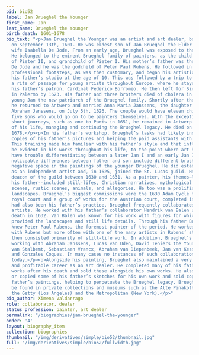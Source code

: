 ```yaml
---
pid: bio52
label: Jan Brueghel the Younger
first_name: Jan
last_name: Brueghel the Younger
birth_death: 1601–1678
bio_text: "<p>Jan Brueghel the Younger was an artist and art dealer, born in Antwerp
  on September 13th, 1601. He was eldest son of Jan Brueghel the Elder and his first
  wife Isabella De Jode. From an early age, Brueghel was exposed to the art world.
  He belonged to the eminent Brueghel family of painters, as the child of Jan I, nephew
  of Pieter II, and grandchild of Pieter I. His mother’s father was the engraver Gerard
  De Jode and he was the godchild of Peter Paul Rubens. He followed in his father’s
  professional footsteps, as was then customary, and began his artistic training in
  his father’s studio at the age of 10. This was followed by a trip to Italy, then
  a rite of passage for young artists throughout Europe, where he stayed briefly with
  his father’s patron, Cardinal Federico Borromeo. He then left for Sicily and was
  in Palermo by 1623. His father and three brothers died of cholera in 1625, leaving
  young Jan the new patriarch of the Brueghel family. Shortly after their deaths,
  he returned to Antwerp and married Anna Maria Janssens, the daughter of painter
  Abraham Janssens, on July 5th, 1626. The couple would have eleven children, including
  five sons who would go on to be painters themselves. With the exceptions of a few
  short journeys, such as one to Paris in 1651, he remained in Antwerp for the rest
  of his life, managing and continuing the Brueghel legacy. He died on September 1st,
  1678.</p><p>In his father’s workshop, Brueghel’s tasks had likely included making
  copies of his father’s pictures and helping the paid assistants with their work.
  This training made him familiar with his father’s style and that influence would
  be evident in his works throughout his life, to the point where art historians frequently
  have trouble differentiating between a later Jan I and an early Jan II. The few
  noticeable differences between father and son include different brushwork and more
  negative space in the paintings of the younger Brueghel. He did establish himself
  as an independent artist and, in 1625, joined the St. Lucas guild. He would become
  deacon of the guild between 1630 and 1631. As a painter, his themes—like those of
  his father--included still-lifes, Christian narratives, mythological scenes, water
  scenes, rustic scenes, animals, and allegories. He too was a prolific painter of
  landscapes. Brueghel’s biggest commissions were the 1630 Adam Cycle for the French
  royal court and a group of works for the Austrian court, completed in 1651.</p><p>As
  had also been his father’s practice, Brueghel frequently collaborated with other
  artists. He worked with his father’s collaborator Hendrik van Balen until the latter’s
  death in 1632. Van Balen was known for his work with figures for which Brueghel
  provided the landscapes and still life details. Through his father Brueghel also
  knew Peter Paul Rubens, the foremost painter of the period. He worked sometimes
  with Rubens but more often with one of the many artists in Rubens’ studio. His contributions
  then consisted primarily of still-life work. In addition, Brueghel’s journals mention
  working with Abraham Janssens, Lucas van Uden, David Teniers the Younger, Adriaen
  van Stalbemt, Sebastiaen Vrancx, Abraham van Diepenbeek, Jan van Kessel, Frans Wouters,
  and Gonzales Coques. In many cases no instances of such collaboration can be identified
  today.</p><p>Alongside his painting, Brueghel also maintained a very successful
  and profitable career as an art dealer. He completed many of his father’s unfinished
  works after his death and sold these alongside his own works. He also either altered
  or copied some of his father’s sketches for his own work and sold copies of his
  father’s paintings, helping to perpetuate the Brueghel legacy. Brueghel’s work can
  be found in private collections and museums such as the Alte Pinakothek (Munich),
  the Getty (Los Angeles) and the Metropolitan (New York).</p>"
bio_author: Ximena Valdarrago
role: collaborator, dealer
status_profession: painter, art dealer
permalink: "/biographies/jan-brueghel-the-younger"
order: '4'
layout: biography_item
collection: biographies
thumbnail: "/img/derivatives/simple/bio52/thumbnail.jpg"
full: "/img/derivatives/simple/bio52/fullwidth.jpg"
---
```

